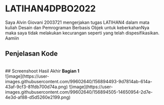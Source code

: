 # LATIHAN4DPBO2022
Saya Alvin Giovani 2003721 mengerjakan tugas LATIHAN4 dalam mata kuliah Desain dan Pemrograman Berbasis Objek untuk keberkahanNya maka saya tidak melakukan kecurangan seperti yang telah dispesifikasikan. Aamiin<br>

## Penjelasan Kode
<br>  
## Screenshoot Hasil Akhir
<b>Bagian 1</b><br>
![image](https://user-images.githubusercontent.com/99602640/156894493-9d7814ab-614a-43af-9cf3-81fdb700d74a.png)
![image](https://user-images.githubusercontent.com/99602640/156894505-14650954-2d7e-4e3d-af88-d5d5260e2199.png)


<br>
